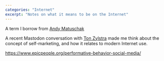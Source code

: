 ```yaml
---
categories: "Internet"
excerpt: "Notes on what it means to be on the Internet"
---
```

A term I borrow from [Andy Matuschak](https://notes.andymatuschak.org/z4bK6LaSBRetDzuYkeCs3A8mJ8DufTbK4o6FS)

A recent Mastodon conversation with [Ton Zylstra](https://www.zylstra.org/blog/) made me think about the concept of self-marketing, and how it relates to modern Internet use.

https://www.epicpeople.org/performative-behavior-social-media/